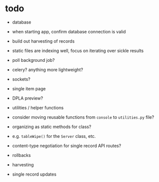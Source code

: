 # todo

* database
 * when starting app, confirm database connection is valid

* build out harvesting of records
 * static files are indexing well, focus on iterating over sickle results
 * poll background job?
  * celery?  anything more lightweight?
 * sockets?

* single item page
 * DPLA preview?

* utilities / helper functions
 * consider moving reusable functions from `console` to `utilities.py` file?
 * organizing as static methods for class?
  * e.g. `tableWipe()` for the `Server` class, etc.

* content-type negotiation for single record API routes?

* rollbacks
 * harvesting
 * single record updates